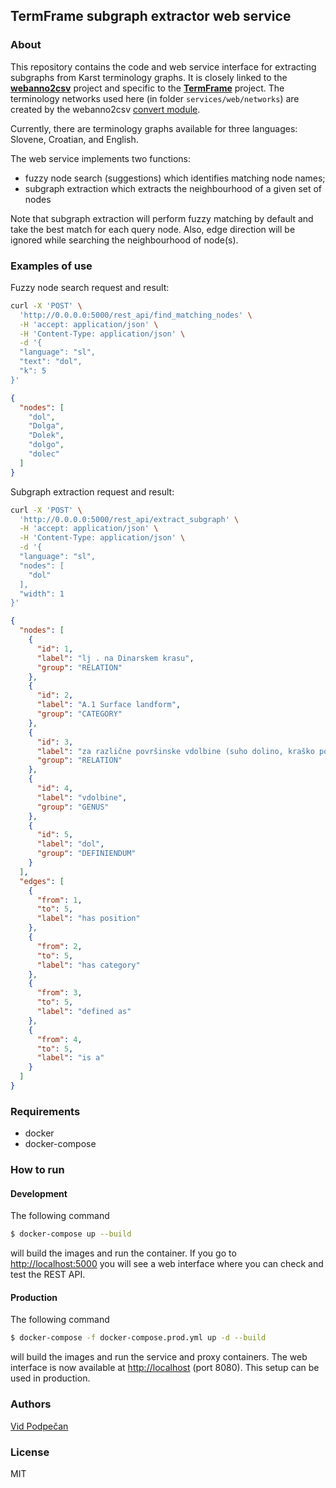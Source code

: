 ## TermFrame subgraph extractor web service


### About

This repository contains the code and web service interface for extracting subgraphs from Karst terminology graphs. It is closely linked to the **[webanno2csv](https://github.com/vpodpecan/webanno2csv)** project and specific to the **[TermFrame](https://termframe.ff.uni-lj.si/)** project. The terminology networks used here (in folder `services/web/networks`) are created by the webanno2csv [convert module](https://github.com/vpodpecan/webanno2csv/blob/main/convert.py).

Currently, there are terminology graphs available for three languages: Slovene, Croatian, and English.


The web service implements two functions:

- fuzzy node search (suggestions) which identifies matching node names;
- subgraph extraction which extracts the neighbourhood of a given set of nodes

Note that subgraph extraction will perform fuzzy matching by default and take the best match for each query node. Also, edge direction will be ignored while searching the neighbourhood of node(s).



### Examples of use

Fuzzy node search request and result:

```bash
curl -X 'POST' \
  'http://0.0.0.0:5000/rest_api/find_matching_nodes' \
  -H 'accept: application/json' \
  -H 'Content-Type: application/json' \
  -d '{
  "language": "sl",
  "text": "dol",
  "k": 5
}'
```

```json
{
  "nodes": [
    "dol",
    "Dolga",
    "Dolek",
    "dolgo",
    "dolec"
  ]
}
```

Subgraph extraction request and result:

```bash
curl -X 'POST' \
  'http://0.0.0.0:5000/rest_api/extract_subgraph' \
  -H 'accept: application/json' \
  -H 'Content-Type: application/json' \
  -d '{
  "language": "sl",
  "nodes": [
    "dol"
  ],
  "width": 1
}'
```

```json
{
  "nodes": [
    {
      "id": 1,
      "label": "lj . na Dinarskem krasu",
      "group": "RELATION"
    },
    {
      "id": 2,
      "label": "A.1 Surface landform",
      "group": "CATEGORY"
    },
    {
      "id": 3,
      "label": "za različne površinske vdolbine (suho dolino, kraško polje) na Dinarskem krasu",
      "group": "RELATION"
    },
    {
      "id": 4,
      "label": "vdolbine",
      "group": "GENUS"
    },
    {
      "id": 5,
      "label": "dol",
      "group": "DEFINIENDUM"
    }
  ],
  "edges": [
    {
      "from": 1,
      "to": 5,
      "label": "has position"
    },
    {
      "from": 2,
      "to": 5,
      "label": "has category"
    },
    {
      "from": 3,
      "to": 5,
      "label": "defined as"
    },
    {
      "from": 4,
      "to": 5,
      "label": "is a"
    }
  ]
}
```


### Requirements

-  docker
-  docker-compose


### How to run

#### Development

The following command

```sh
$ docker-compose up --build
```

will build the images and run the container. If you go to [http://localhost:5000](http://localhost:5000) you will see a web interface where you can check and test the REST API.

#### Production

The following command

```sh
$ docker-compose -f docker-compose.prod.yml up -d --build
```

will build the images and run the service and proxy containers. The web interface is now available at [http://localhost](http://localhost) (port 8080). This setup can be used in production.


###  Authors

[Vid Podpečan](vid.podpecan@ijs.si)


### License

MIT
